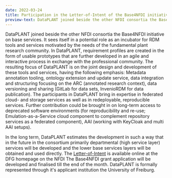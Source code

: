 ```yaml
---
date: 2022-03-24
title: Participation in the Letter-of-Intent of the Base4NFDI initiative
preview-text: DataPLANT joined beside the other NFDI consortia the Base4NFDI initiative on base services. It sees itself in  a potential role as an incubator for RDM tools and services motivated by the needs of the fundamental plant research community. In DataPLANT, requirement profiles are created in the form of usable prototypes that are further developed in an agile and interactive process in exchange with the professional community. The resulting focus of DataPLANT is on the joint design and development of these tools and services, with the following emphasis ...
---
```


DataPLANT joined beside the other NFDI consortia the Base4NFDI initiative on base services. It sees itself in  a potential role as an incubator for RDM tools and services motivated by the needs of the fundamental plant research community. In DataPLANT, requirement profiles are created in the form of usable prototypes that are further developed in an agile and interactive process in exchange with the professional community. The resulting focus of DataPLANT is on the joint design and development of these tools and services, having the following emphasis: Metadata annotation tooling, ontology extension and update service, data integration and structuring focusing on the ARC (annotated research context), data versioning and sharing (GitLab for data sets, InvenioRDM for data publication). The participants in DataPLANT bring in expertise in federated cloud- and storage services as well as in redeployable, reproducible services. Further contribution could be brought in on long-term access to deprecated software environments (for reproducibility and re-use; Emulation-as-a-Service cloud component to complement repository services as a federated component), AAI (working with KeyCloak and multi AAI setups).

In the long term, DataPLANT estimates the development in such a way that in the future in the consortium primarily departmental (high service layer) services will be developed and the lower base services layers will be obtained and used directly. The [Letter-of-Intent](https://www.dfg.de/download/pdf/foerderung/programme/nfdi/absichtserklaerungen_2022/2022_base4_nfdi.pdf) is available online at the DFG homepage on the NFDI The Base4NFDI grant application will be developed and finalised till the end of the month. DataPLANT is formally represented through it's applicant institution the University of Freiburg.

